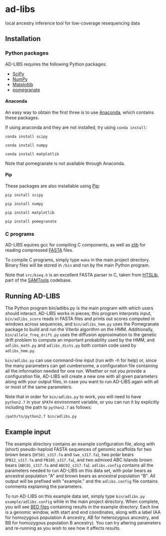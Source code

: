 # ad-libs
local ancestry inference tool for low-coverage resequencing data

## Installation

### Python packages
AD-LIBS requires the following Python packages:

- [SciPy](https://www.scipy.org/)
- [NumPy](http://www.numpy.org/)
- [Matplotlib](http://matplotlib.org/)
- [pomegranate](https://pomegranate.readthedocs.io/en/latest/)

#### Anaconda
An easy way to obtain the first three is to use [Anaconda](https://www.continuum.io/downloads), 
which contains these packages.

If using anaconda and they are not installed, try using `conda install`:

`conda install scipy`

`conda install numpy`

`conda install matplotlib`

Note that pomegranate is not available through Anaconda.

#### Pip
These packages are also installable using [Pip](https://pypi.python.org/pypi/pip):

`pip install scipy`

`pip install numpy`

`pip install matplotlib`

`pip install pomegranate`


### C programs
AD-LIBS equires gcc for compiling C components, as well as [zlib](http://www.zlib.net/) 
for reading compressed [FASTA](https://en.wikipedia.org/wiki/FASTA_format) files.

To compile C programs, simply type `make` in the main project directory.
Binary files will be stored in `/bin` and run by the main Python program.

Note that `src/kseq.h` is an excellent FASTA parser in C, taken from 
[HTSLib](https://github.com/samtools/htslib), part of the 
[SAMTools](https://github.com/samtools) codebase.

## Running AD-LIBS

The Python program bin/adlibs.py is the main program with which users should interact.
AD-LIBS works in pieces; this program interprets input, `bin/adlibs_score` 
reads in FASTA files and prints out scores computed in windows across sequences, 
and `bin/adlibs_hmm.py` uses the Pomegranate package to build and run the 
Viterbi algorithm on the HMM. Additionally, `bin/allele_freq_drift.py` uses the 
diffusion approximation to the genetic drift problem to compute an important 
probability used by the HMM, and `adlibs_math.py` and `adlibs_dists.py` both 
contain code used by `adlibs_hmm.py`.

`bin/adlibs.py` can use command-line input (run with -h for help) or, since 
the many parameters can get cumbersome, a configuration file containing all 
the information needed for one run. Whether or not you provide a configuration 
file, AD-LIBS will create a new one with all given parameters along with your 
output files, in case you want to run AD-LIBS again with all or most of the 
same parameters.

Note that in order for `bin/adlibs.py` to work, you will need to have 
`python2.7` in your `$PATH` environment variable, or you can run it by 
explicitly including the path to `python2.7` as follows:

`/path/to/python2.7 bin/adlibs.py`

## Example input

The example directory contains an example configuration file, along with 
(short) pseudo-haploid FASTA sequences of genomic scaffolds for two brown bears 
(`OFS01_s317.fa` and `Swe_s317.fa`), two polar bears (`PB12_s317.fa` and 
`PB105_s317.fa`), and two admixed ABC Islands brown bears (`ABC01_s317.fa` and 
`ABC02_s317.fa`). `adlibs.config` contains all the parameters needed to run 
AD-LIBS on this data set, with polar bears as ancestral population "A" and 
brown bears as ancestral population "B". All output will be prefixed with 
"example." and the `adlibs.config` file contains comments explaining the 
parameters.

To run AD-LIBS on this example data set, simply type 
`bin/adlibs.py example/adlibs.config` while in the main project directory. 
When complete, you will see 
[BED files](https://genome.ucsc.edu/FAQ/FAQformat#format1) 
containing results in the example directory. Each line is a genomic window, 
with start and end coordinates, along with a label (AA for homozygous 
population A ancestry, AB for heterozygous ancestry, and BB for homozygous 
population B ancestry). You can try altering parameters and re-running as you 
wish to see how it affects results.

